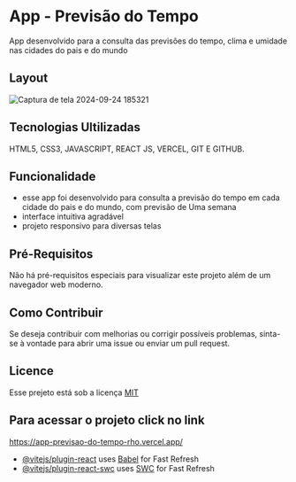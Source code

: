 # App - Previsão do Tempo
App desenvolvido para a consulta das previsões do tempo, clima e umidade nas cidades do pais e do mundo
 
## Layout
![Captura de tela 2024-09-24 185321](https://github.com/user-attachments/assets/31001ea7-6ce8-4db2-a200-f7b6300c0193)


## Tecnologias Ultilizadas

HTML5, CSS3, JAVASCRIPT, REACT JS, VERCEL, GIT E GITHUB.

## Funcionalidade
 - esse app foi desenvolvido para consulta a previsão do tempo em cada cidade do pais e do mundo, com previsão de Uma semana
 - interface intuitiva agradável
 - projeto responsivo para diversas telas

## Pré-Requisitos
Não há pré-requisitos especiais para visualizar este projeto além de um navegador web moderno.

## Como Contribuir
Se deseja contribuir com melhorias ou corrigir possíveis problemas, sinta-se à vontade para abrir uma issue ou enviar um pull request.



## Licence

Esse prejeto está sob a licença [MIT](https://choosealicense.com/licenses/mit/)

## Para acessar o projeto click no link
https://app-previsao-do-tempo-rho.vercel.app/



- [@vitejs/plugin-react](https://github.com/vitejs/vite-plugin-react/blob/main/packages/plugin-react/README.md) uses [Babel](https://babeljs.io/) for Fast Refresh
- [@vitejs/plugin-react-swc](https://github.com/vitejs/vite-plugin-react-swc) uses [SWC](https://swc.rs/) for Fast Refresh
